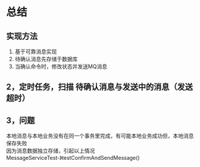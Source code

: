 # 总结
##  实现方法
1. 基于可靠消息实现
2. 待确认消息先存储于数据库
3.  当确认命令时，修改状态并发送MQ消息


## 2，定时任务，扫描 待确认消息与发送中的消息（发送超时）


## 3，问题
  本地消息与本地业务没有在同一个事务里完成，有可能本地业务成功但，本地消息保存失败<br>
  因为消息数据独立存储，引起以上情况<br>
  MessageServiceTest-》testConfirmAndSendMessage()
